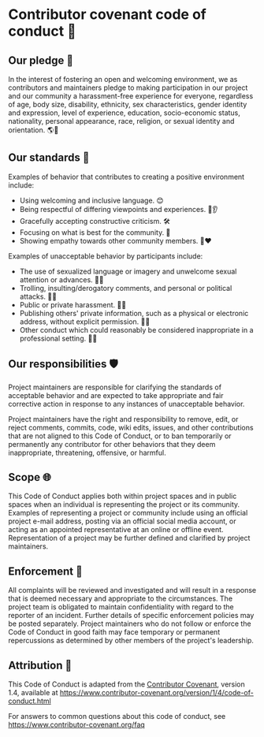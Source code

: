 # **Contributor covenant code of conduct** 📜

## **Our pledge** 🤝

In the interest of fostering an open and welcoming environment, we as
contributors and maintainers pledge to making participation in our project and our community a harassment-free experience for everyone, regardless of age, body size, disability, ethnicity, sex characteristics, gender identity and expression, level of experience, education, socio-economic status, nationality, personal appearance, race, religion, or sexual identity and orientation. 🌎🤗

## **Our standards** 📏

Examples of behavior that contributes to creating a positive environment
include:

- Using welcoming and inclusive language. 😊
- Being respectful of differing viewpoints and experiences. 🤔👂
- Gracefully accepting constructive criticism. 🛠️
- Focusing on what is best for the community. 🤲
- Showing empathy towards other community members. 🥺❤️

Examples of unacceptable behavior by participants include:

- The use of sexualized language or imagery and unwelcome sexual attention or advances. 🚫💬
- Trolling, insulting/derogatory comments, and personal or political attacks. 🚫😠
- Public or private harassment. 🚫👥
- Publishing others' private information, such as a physical or electronic
 address, without explicit permission. 🚫🏡
- Other conduct which could reasonably be considered inappropriate in a
 professional setting. 🚫👔

## **Our responsibilities** 🛡️

Project maintainers are responsible for clarifying the standards of acceptable behavior and are expected to take appropriate and fair corrective action in response to any instances of unacceptable behavior.

Project maintainers have the right and responsibility to remove, edit, or
reject comments, commits, code, wiki edits, issues, and other contributions
that are not aligned to this Code of Conduct, or to ban temporarily or
permanently any contributor for other behaviors that they deem inappropriate, threatening, offensive, or harmful.

## **Scope** 🌐

This Code of Conduct applies both within project spaces and in public spaces when an individual is representing the project or its community. Examples of representing a project or community include using an official project e-mail address, posting via an official social media account, or acting as an appointed representative at an online or offline event. Representation of a project may be further defined and clarified by project maintainers.

## **Enforcement** 🚨

All complaints will be reviewed and investigated and will result in a response that is deemed necessary and appropriate to the circumstances. The project team is obligated to maintain confidentiality with regard to the reporter of an incident. Further details of specific enforcement policies may be posted separately. Project maintainers who do not follow or enforce the Code of Conduct in good faith may face temporary or permanent repercussions as determined by other members of the project's leadership.

## **Attribution** 👏

This Code of Conduct is adapted from the [Contributor Covenant][homepage], version 1.4, available at <https://www.contributor-covenant.org/version/1/4/code-of-conduct.html>

[homepage]: <https://www.contributor-covenant.org>

For answers to common questions about this code of conduct, see
<https://www.contributor-covenant.org/faq>